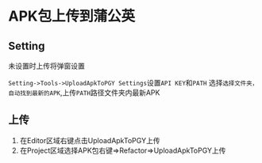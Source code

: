 # APK包上传到蒲公英

## Setting
未设置时上传将弹窗设置

`Setting->Tools->UploadApkToPGY Settings`设置`API KEY`和`PATH`
选择`选择文件夹，自动找到最新的APK`,上传`PATH`路径文件夹内最新APK

## 上传
1. 在Editor区域右键点击UploadApkToPGY上传
2. 在Project区域选择APK包右键=>Refactor=>UploadApkToPGY上传